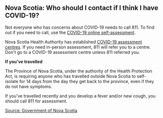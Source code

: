 ## Nova Scotia: Who should I contact if I think I have COVID-19?

Not everyone who has concerns about COVID-19 needs to call 811. To find out if you need to call, use the [COVID-19 online self-assessment](https://when-to-call-about-covid19.novascotia.ca/en).

Nova Scotia Health Authority has established [COVID-19 assessment centres](http://www.nshealth.ca/coronavirus-assessment). If you need in-person assessment, 811 will refer you to a centre. Don't go to a COVID-19 assessment centre unless 811 referred you.

**If you’ve travelled**

The Province of Nova Scotia, under the authority of the Health Protection Act, is requiring anyone who has travelled outside Nova Scotia to self-isolate for 14 days from the day they get back to the province, even if they do not have symptoms.

If you’ve travelled recently and you develop a fever and/or new cough, you should call 811 for assessment.

[Source: Government of Nova Scotia](https://novascotia.ca/coronavirus/)
